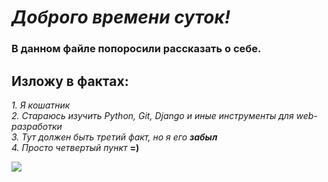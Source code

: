 # _Доброго времени суток!_

### В данном файле попоросили рассказать о себе. 

## Изложу в фактах:

_1. Я кошатник_\
_2. Стараюсь изучить Python, Git, Django и иные инструменты для web-разработки_\
_3. Тут должен быть третий факт, но я его ***забыл***_\
_4. Просто четвертый пункт_ **=)**

![](https://koshka.top/uploads/posts/2021-11/thumbs/1637844747_3-koshka-top-p-dovolnogo-kota-4.jpg)
